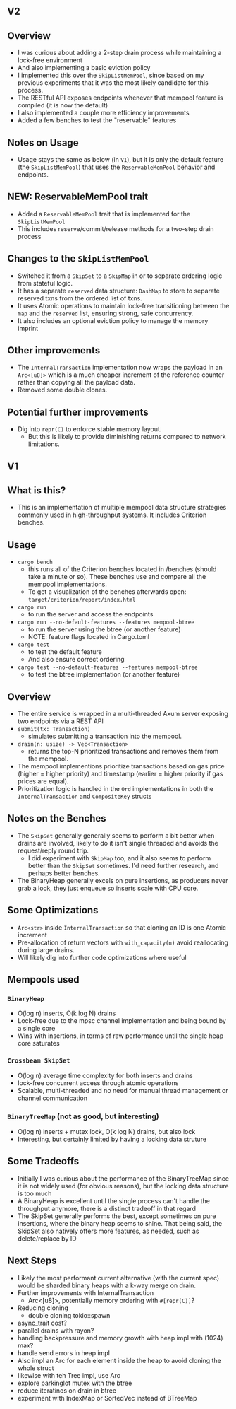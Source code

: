
## V2

## Overview
- I was curious about adding a 2-step drain process while maintaining a lock-free environment
- And also implementing a basic eviction policy
- I implemented this over the `SkipListMemPool`, since based on my previous experiments that it was the most likely candidate for this process.
- The RESTful API exposes endpoints whenever that mempool feature is compiled (it is now the default)
- I also implemented a couple more efficiency improvements
- Added a few benches to test the "reservable" features

## Notes on Usage
- Usage stays the same as below (in `V1`), but it is only the default feature (the `SkipListMemPool`) that uses the `ReservableMemPool` behavior and endpoints.

## NEW: ReservableMemPool trait
- Added a `ReservableMemPool` trait that is implemented for the `SkipListMemPool`
- This includes reserve/commit/release methods for a two-step drain process

## Changes to the `SkipListMemPool`
- Switched it from a `SkipSet` to a `SkipMap` in or to separate ordering logic from stateful logic.
- It has a separate `reserved` data structure: `DashMap` to store to separate reserved txns from the ordered list of txns.
- It uses Atomic operations to maintain lock-free transitioning between the `map` and the `reserved` list, ensuring strong, safe concurrency.
- It also includes an optional eviction policy to manage the memory imprint

## Other improvements
- The `InternalTransaction` implementation now wraps the payload in an `Arc<[u8]>` which is a much cheaper increment of the reference counter rather than copying all the payload data.
- Removed some double clones.

## Potential further improvements
- Dig into `repr(C)` to enforce stable memory layout.
  - But this is likely to provide diminishing returns compared to network limitations.


## V1

## What is this?
- This is an implementation of multiple mempool data structure strategies commonly used in high-throughput systems. It includes Criterion benches.

## Usage
- `cargo bench`
  - this runs all of the Criterion benches located in /benches (should take a minute or so). These benches use and compare all the mempool implementations.
  - To get a visualization of the benches afterwards open: `target/criterion/report/index.html`
- `cargo run`
  - to run the server and access the endpoints
- `cargo run --no-default-features --features mempool-btree`
  - to run the server using the btree (or another feature)
  - NOTE: feature flags located in Cargo.toml
- `cargo test`
  - to test the default feature
  - And also ensure correct ordering
- `cargo test --no-default-features --features mempool-btree`
  - to test the btree implementation (or another feature)


## Overview
- The entire service is wrapped in a multi-threaded Axum server exposing two endpoints via a REST API
- `submit(tx: Transaction)`
  - simulates submitting a transaction into the mempool.
- `drain(n: usize) -> Vec<Transaction>`
  - returns the top-N prioritized transactions and removes them from the mempool.
- The mempool implementions prioritize transactions based on gas price (higher = higher priority) and timestamp (earlier = higher priority if gas prices are equal).
- Prioritization logic is handled in the `Ord` implementations in both the `InternalTransaction` and `CompositeKey` structs



## Notes on the Benches
- The `SkipSet` generally generally seems to perform a bit better when drains are involved, likely to do it isn't single threaded and avoids the request/reply round trip.
  - I did experiment with `SkipMap` too, and it also seems to perform better than the `SkipSet` sometimes. I'd need further research, and perhaps better benches.
- The BinaryHeap generally excels on pure insertions, as producers never grab a lock, they just enqueue so inserts scale with CPU core.

## Some Optimizations
- `Arc<str>` inside `InternalTransaction` so that cloning an ID is one Atomic increment
- Pre-allocation of return vectors with `with_capacity(n)` avoid reallocating during large drains.
- Will likely dig into further code optimizations where useful

## Mempools used
### `BinaryHeap`
- O(log n) inserts, O(k log N) drains
- Lock-free due to the mpsc channel implementation and being bound by a single core
- Wins with insertions, in terms of raw performance until the single heap core saturates

### `Crossbeam SkipSet`
- O(log n) average time complexity for both inserts and drains
- lock-free concurrent access through atomic operations
- Scalable, multi-threaded and no need for manual thread management or channel communication

### `BinaryTreeMap` (not as good, but interesting)
- O(log n) inserts + mutex lock, O(k log N) drains, but also lock
- Interesting, but certainly limited by having a locking data struture


## Some Tradeoffs
- Initially I was curious about the performance of the BinaryTreeMap since it is not widely used (for obvious reasons), but the locking data structure is too much
- A BinaryHeap is excellent until the single process can't handle the throughput anymore, there is a distinct tradeoff in that regard
- The SkipSet generally performs the best, except sometimes on pure insertions, where the binary heap seems to shine. That being said, the SkipSet also natively offers more features, as needed, such as delete/replace by ID

## Next Steps
- Likely the most performant current alternative (with the current spec) would be sharded binary heaps with a k-way merge on drain.
- Further improvements with InternalTransaction
  - Arc<[u8]>, potentially memory ordering with `#[repr(C)]`?
- Reducing cloning
  - double cloning tokio::spawn
- async_trait cost?
- parallel drains with rayon?
- handling backpressure and memory growth with heap impl with (1024) max?
- handle send errors in heap impl
- Also impl an Arc for each element inside the heap to avoid cloning the whole struct
- likewise with teh Tree impl, use Arc<InternalTransaction>
- explore parkinglot mutex with the btree
- reduce iteratinos on drain in btree
- experiment with IndexMap or SortedVec instead of BTreeMap

